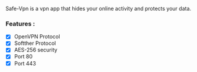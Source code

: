 Safe-Vpn is a vpn app that hides your online activity and protects your data.

### Features :

- [x] OpenVPN Protocol
- [x] Softther Protocol
- [x] AES-256 security
- [x] Port 80
- [x] Port 443
